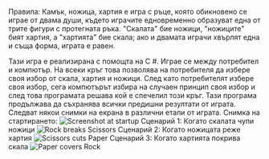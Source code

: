 Правила:
 Камък, ножица, хартия e игра с ръце, която обикновено се играе от двама души, където играчите едновременно образуват една от трите фигури с протегната ръка. "Скалата" бие ножици, "ножиците" бият хартия, а "хартията" бие скала; ако и двамата играчи хвърлят една и съща форма, играта е равен.
 
Тази игра е реализирана с помощта на C #. Играе се между потребител и компютър. На всеки кръг това позволява на потребителя да избере своя избор от скала, хартия и ножици. След като потребителят избере своя избор, сега компютърът избира на случаен принцип своя избор и след това програмата решава кой е спечелил този кръг. Тази програма продължава да съхранява всички предишни резултати от играта. Следват някои снимки на екрана в различни етапи от играта.
Снимка на стартирането:
 ![Screenshot at startup](https://user-images.githubusercontent.com/84450812/118808437-318dd400-b8b2-11eb-9f77-653827696571.jpg)
Сценарий 1: Когато скалата чупи ножици
![Rock breaks Scissors](https://user-images.githubusercontent.com/84450812/118808696-70bc2500-b8b2-11eb-8600-50addc7547cd.jpg)
Сценарий 2: Когато ножицата реже хартия
![Scissors cuts Paper](https://user-images.githubusercontent.com/84450812/118808766-816c9b00-b8b2-11eb-9653-42f3a7ce3c16.jpg)
Сценарий 3: Когато хартията покрива скала
![Paper covers Rock](https://user-images.githubusercontent.com/84450812/118808824-91847a80-b8b2-11eb-8052-93b2771095b3.jpg)

